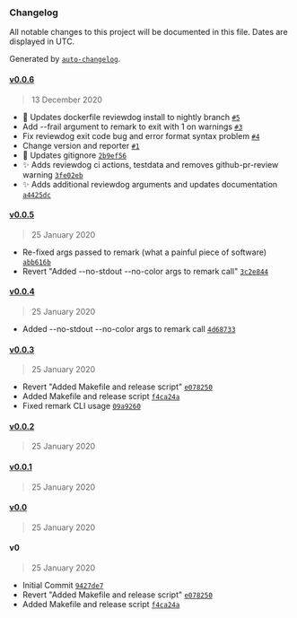 ### Changelog

All notable changes to this project will be documented in this file. Dates are displayed in UTC.

Generated by [`auto-changelog`](https://github.com/CookPete/auto-changelog).

#### [v0.0.6](https://github.com/rickstaa/action-remark-lint/compare/v0.0.5...v0.0.6)

> 13 December 2020

- :wrench: Updates dockerfile reviewdog install to nightly branch [`#5`](https://github.com/rickstaa/action-remark-lint/pull/5)
- Add --frail argument to remark to exit with 1 on warnings [`#3`](https://github.com/rickstaa/action-remark-lint/pull/3)
- Fix reviewdog exit code bug and error format syntax problem [`#4`](https://github.com/rickstaa/action-remark-lint/pull/4)
- Change version and reporter [`#1`](https://github.com/rickstaa/action-remark-lint/pull/1)
- :see_no_evil: Updates gitignore [`2b9ef56`](https://github.com/rickstaa/action-remark-lint/commit/2b9ef565dc342eb7b01170c22d0c8efbf26adda5)
- :sparkles: Adds reviewdog ci actions, testdata and removes github-pr-review warning [`3fe02eb`](https://github.com/rickstaa/action-remark-lint/commit/3fe02eb8f74cba56966ea63532354e99f5b23cb1)
- :sparkles: Adds additional reviewdog arguments and updates documentation [`a4425dc`](https://github.com/rickstaa/action-remark-lint/commit/a4425dccec04b3eb28d9756b49227aef7e630aed)

#### [v0.0.5](https://github.com/rickstaa/action-remark-lint/compare/v0.0.4...v0.0.5)

> 25 January 2020

- Re-fixed args passed to remark (what a painful piece of software) [`abb616b`](https://github.com/rickstaa/action-remark-lint/commit/abb616bd9d9ec698d38bb680e5caa4c16f6380ff)
- Revert "Added --no-stdout --no-color args to remark call" [`3c2e844`](https://github.com/rickstaa/action-remark-lint/commit/3c2e844aaa86e3bbe96a93bebd3f44b629c37e10)

#### [v0.0.4](https://github.com/rickstaa/action-remark-lint/compare/v0.0.3...v0.0.4)

> 25 January 2020

- Added --no-stdout --no-color args to remark call [`4d68733`](https://github.com/rickstaa/action-remark-lint/commit/4d687330c3b96a6261a3426878c584059bb7ff5d)

#### [v0.0.3](https://github.com/rickstaa/action-remark-lint/compare/v0.0.2...v0.0.3)

> 25 January 2020

- Revert "Added Makefile and release script" [`e078250`](https://github.com/rickstaa/action-remark-lint/commit/e0782504aad6bc4bd4970a6d236e13254d2a1fac)
- Added Makefile and release script [`f4ca24a`](https://github.com/rickstaa/action-remark-lint/commit/f4ca24a8b145313efa4c88e749fecc01e33b49f7)
- Fixed remark CLI usage [`09a9260`](https://github.com/rickstaa/action-remark-lint/commit/09a9260dcbc40e639ad089664070a6ea9be63e04)

#### [v0.0.2](https://github.com/rickstaa/action-remark-lint/compare/v0.0.1...v0.0.2)

> 25 January 2020

#### [v0.0.1](https://github.com/rickstaa/action-remark-lint/compare/v0.0...v0.0.1)

> 25 January 2020

#### [v0.0](https://github.com/rickstaa/action-remark-lint/compare/v0...v0.0)

> 25 January 2020

#### v0

> 25 January 2020

- Initial Commit [`9427de7`](https://github.com/rickstaa/action-remark-lint/commit/9427de75ca49d1c667e37c01974f46391dea78f0)
- Revert "Added Makefile and release script" [`e078250`](https://github.com/rickstaa/action-remark-lint/commit/e0782504aad6bc4bd4970a6d236e13254d2a1fac)
- Added Makefile and release script [`f4ca24a`](https://github.com/rickstaa/action-remark-lint/commit/f4ca24a8b145313efa4c88e749fecc01e33b49f7)
